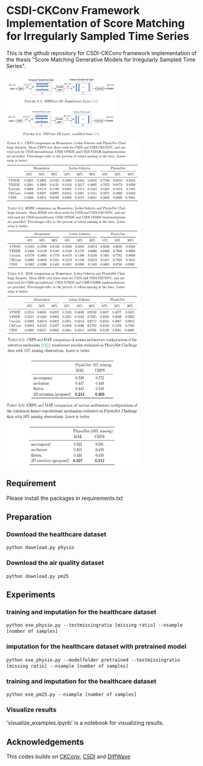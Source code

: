 # CSDI-CKConv Framework Implementation of Score Matching for Irregularly Sampled Time Series
This is the github repository for CSDI-CKConv framework implementation of the thesis "Score Matching Generative Models for Irregularly Sampled Time Series".


<img src="Images/layer_config.png" width="290" height="170">

<img src="Images/crps_comparison.png" width="350" height="170">

<img src="Images/rmse_comparison.png" width="350" height="170">

<img src="Images/mae_comparison.png" width="350" height="170">

<img src="Images/crps_mae_attn_comparison.png" width="350" height="170">

<img src="Images/crps_mae_ckconv_comparison.png" width="350" height="170">


## Requirement

Please install the packages in requirements.txt

## Preparation
### Download the healthcare dataset 
```shell
python download.py physio
```
### Download the air quality dataset 
```shell
python download.py pm25
```

## Experiments 

### training and imputation for the healthcare dataset
```shell
python exe_physio.py --testmissingratio [missing ratio] --nsample [number of samples]
```

### imputation for the healthcare dataset with pretrained model
```shell
python exe_physio.py --modelfolder pretrained --testmissingratio [missing ratio] --nsample [number of samples]
```

### training and imputation for the healthcare dataset
```shell
python exe_pm25.py --nsample [number of samples]
```

### Visualize results
'visualize_examples.ipynb' is a notebook for visualizing results.

## Acknowledgements
This codes builds on [CKConv](https://github.com/dwromero/ckconv), [CSDI](https://github.com/ermongroup/CSDI) and [DiffWave](https://github.com/lmnt-com/diffwave)

